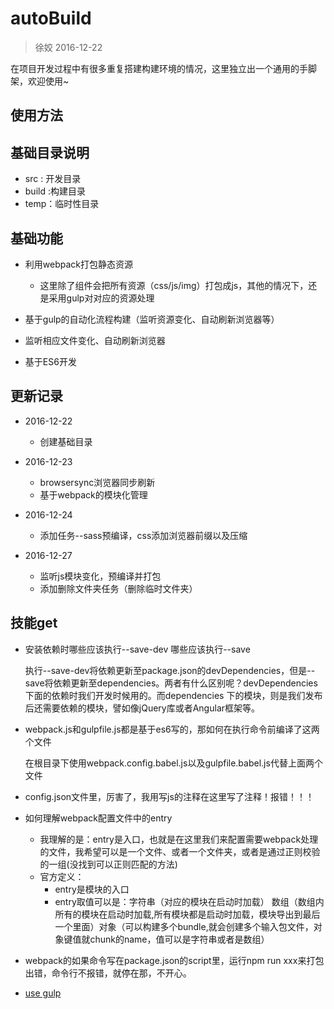# autoBuild
> 徐姣 2016-12-22

在项目开发过程中有很多重复搭建构建环境的情况，这里独立出一个通用的手脚架，欢迎使用~


## 使用方法


## 基础目录说明

+ src : 开发目录
+ build :构建目录
+ temp：临时性目录


## 基础功能

+ 利用webpack打包静态资源
  + 这里除了组件会把所有资源（css/js/img）打包成js，其他的情况下，还是采用gulp对对应的资源处理

+ 基于gulp的自动化流程构建（监听资源变化、自动刷新浏览器等）

+ 监听相应文件变化、自动刷新浏览器

+ 基于ES6开发



## 更新记录
+ 2016-12-22
  + 创建基础目录

+ 2016-12-23
  + browsersync浏览器同步刷新
  + 基于webpack的模块化管理

+ 2016-12-24
  + 添加任务--sass预编译，css添加浏览器前缀以及压缩


+ 2016-12-27
  + 监听js模块变化，预编译并打包
  + 添加删除文件夹任务（删除临时文件夹）

## 技能get

+ 安装依赖时哪些应该执行--save-dev 哪些应该执行--save
	
	执行--save-dev将依赖更新至package.json的devDependencies，但是--save将依赖更新至dependencies。两者有什么区别呢？devDependencies下面的依赖时我们开发时候用的。而dependencies 下的模块，则是我们发布后还需要依赖的模块，譬如像jQuery库或者Angular框架等。
 
+ webpack.js和gulpfile.js都是基于es6写的，那如何在执行命令前编译了这两个文件

	在根目录下使用webpack.config.babel.js以及gulpfile.babel.js代替上面两个文件


+ config.json文件里，厉害了，我用写js的注释在这里写了注释！报错！！！

+ 如何理解webpack配置文件中的entry

    + 我理解的是：entry是入口，也就是在这里我们来配置需要webpack处理的文件，我希望可以是一个文件、或者一个文件夹，或者是通过正则校验的一组(没找到可以正则匹配的方法)
    + 官方定义：
       + entry是模块的入口
       + entry取值可以是：字符串（对应的模块在启动时加载） 数组（数组内所有的模块在启动时加载,所有模块都是启动时加载，模块导出到最后一个里面）对象（可以构建多个bundle,就会创建多个输入包文件，对象键值就chunk的name，值可以是字符串或者是数组）

+ webpack的如果命令写在package.json的script里，运行npm run xxx来打包出错，命令行不报错，就停在那，不开心。

+ [use gulp](https://github.com/Platform-CUF/use-gulp)